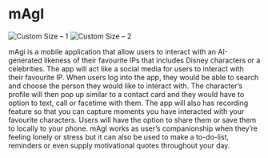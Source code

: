 # mAgI
![Custom Size – 1](https://github.com/ZhengTaing/mAgI/assets/78318818/90c0c375-9a92-4ff5-baf4-4b365ec92c93)
![Custom Size – 2](https://github.com/ZhengTaing/mAgI/assets/78318818/60486916-8a21-48bc-aa3b-436cf9292551)

mAgi is a mobile application that allow users to interact with an AI-generated likeness of their favourite IPs that includes Disney characters or a celebrities. The app will act like a social media for users to interact with their favourite IP. When users log into the app, they would be able to search and choose the person they would like to interact with. The character’s profile will then pop up similar to a contact card and they would have to option to text, call or facetime with them. The app will also has recording feature so that you can capture moments you have interacted with your favourite characters. Users will have the option to share them or save them to locally to your phone. mAgI works as user’s companionship when they’re feeling lonely or stress but it can also be used to make a to-do-list, reminders or even supply motivational quotes throughout your day. 


